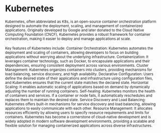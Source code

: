 # Kubernetes

<sub/>
Kubernetes, often abbreviated as K8s, is an open-source container orchestration platform designed to automate the deployment, scaling, and management of containerized applications. Originally developed by Google and later donated to the Cloud Native Computing Foundation (CNCF), Kubernetes provides a robust framework for container orchestration, making it easier to deploy and manage applications at scale. </sub>

<br/>
</br>
<sub/>
Key features of Kubernetes include: </sub>

<sub/>
Container Orchestration: Kubernetes automates the deployment and scaling of containers, allowing developers to focus on building applications without worrying about the underlying infrastructure. </sub>

<sub/>
Containerization: It leverages container technology, such as Docker, to encapsulate applications and their dependencies, ensuring consistent deployment across various environments. </sub>

<sub/>
Cluster Management: Kubernetes organizes containers into clusters, providing mechanisms for load balancing, service discovery, and high availability. </sub>

<sub/>
Declarative Configuration: Users define the desired state of their applications and infrastructure using configuration files, and Kubernetes ensures that the current state matches the declared state. </sub>

<sub/>
Horizontal Scaling: It enables automatic scaling of applications based on demand by dynamically adjusting the number of running containers. </sub>

<sub/>
Self-healing: Kubernetes monitors the health of containers and services. If a container or node fails, it automatically reschedules and replaces them to maintain the desired state. </sub>

<sub/>
Service Discovery and Load Balancing: Kubernetes offers built-in mechanisms for service discovery and load balancing, allowing applications to easily communicate with each other. </sub>

<sub/>
Resource Management: It allocates resources efficiently by allowing users to specify resource requirements and limits for containers. </sub>

<sub/>
Kubernetes has become a cornerstone of cloud-native development and is widely adopted in modern software development environments, providing a scalable and flexible solution for managing containerized applications across diverse infrastructures. </sub>



